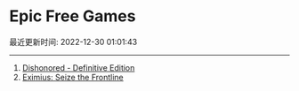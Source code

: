 # Epic Free Games

最近更新时间: 2022-12-30 01:01:43

--- 
1. [Dishonored - Definitive Edition](https://store.epicgames.com/en-US/p/dishonored-definitive-edition) 
2. [Eximius: Seize the Frontline](https://store.epicgames.com/en-US/p/eximius-seize-the-frontline) 
